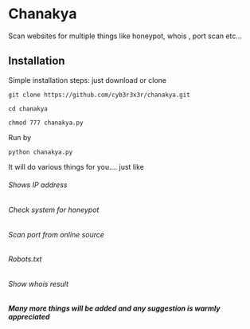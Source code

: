 # Chanakya
Scan websites for multiple things like honeypot, whois , port scan etc...

## Installation

Simple installation steps:
just download or clone
```
git clone https://github.com/cyb3r3x3r/chanakya.git

cd chanakya

chmod 777 chanakya.py

```
Run by 
```
python chanakya.py
```
It will do various things for you....
just like
###### Shows IP address
###### Check system for honeypot
###### Scan port from online source
###### Robots.txt
###### Show whois result

***Many more things will be added and any suggestion is warmly appreciated***
